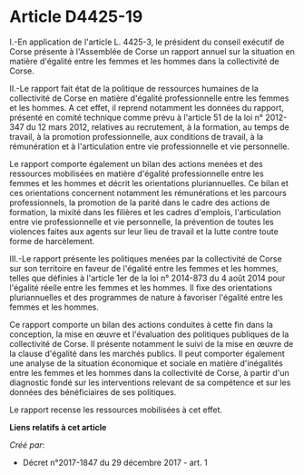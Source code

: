 # Article D4425-19

I.-En application de l'article L. 4425-3, le président du conseil exécutif de Corse présente à l'Assemblée de Corse un
rapport annuel sur la situation en matière d'égalité entre les femmes et les hommes dans la collectivité de Corse.

II.-Le rapport fait état de la politique de ressources humaines de la collectivité de Corse en matière d'égalité
professionnelle entre les femmes et les hommes. A cet effet, il reprend notamment les données du rapport, présenté en comité
technique comme prévu à l'article 51 de la loi n° 2012-347 du 12 mars 2012, relatives au recrutement, à la formation, au
temps de travail, à la promotion professionnelle, aux conditions de travail, à la rémunération et à l'articulation entre vie
professionnelle et vie personnelle.

Le rapport comporte également un bilan des actions menées et des ressources mobilisées en matière d'égalité professionnelle
entre les femmes et les hommes et décrit les orientations pluriannuelles. Ce bilan et ces orientations concernent notamment
les rémunérations et les parcours professionnels, la promotion de la parité dans le cadre des actions de formation, la mixité
dans les filières et les cadres d'emplois, l'articulation entre vie professionnelle et vie personnelle, la prévention de
toutes les violences faites aux agents sur leur lieu de travail et la lutte contre toute forme de harcèlement.

III.-Le rapport présente les politiques menées par la collectivité de Corse sur son territoire en faveur de l'égalité entre
les femmes et les hommes, telles que définies à l'article 1er de la loi n° 2014-873 du 4 août 2014 pour l'égalité réelle
entre les femmes et les hommes. Il fixe des orientations pluriannuelles et des programmes de nature à favoriser l'égalité
entre les femmes et les hommes.

Ce rapport comporte un bilan des actions conduites à cette fin dans la conception, la mise en œuvre et l'évaluation des
politiques publiques de la collectivité de Corse. Il présente notamment le suivi de la mise en œuvre de la clause d'égalité
dans les marchés publics. Il peut comporter également une analyse de la situation économique et sociale en matière
d'inégalités entre les femmes et les hommes dans la collectivité de Corse, à partir d'un diagnostic fondé sur les
interventions relevant de sa compétence et sur les données des bénéficiaires de ses politiques.

Le rapport recense les ressources mobilisées à cet effet.

**Liens relatifs à cet article**

_Créé par_:

  - Décret n°2017-1847 du 29 décembre 2017 - art. 1
